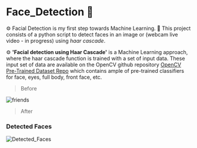 # Face_Detection 🤖

⚙️ Facial Detection is my first step towards Machine Learning. 🦾 
This project consists of a python script to detect faces in an image or (webcam live video - in progress) using *haar cascade*.

⚙️ **'Facial detection using Haar Cascade'** is a Machine Learning approach, where the haar cascade function is trained with a set of input data. 
These input set of data are available on the OpenCV github repository [OpenCV Pre-Trained Dataset Repo](https://github.com/opencv/opencv/tree/master/data/haarcascades) which contains ample of pre-trained classifiers for face, eyes, full body, front face, etc.

> Before

![friends](https://user-images.githubusercontent.com/51350594/93146186-c4d39180-f6b3-11ea-91c3-2c0f18a0fe58.jpg)

> After
### Detected Faces

![Detected_Faces](https://user-images.githubusercontent.com/51350594/93146483-91453700-f6b4-11ea-80ec-6b96cb0dda35.jpg)
